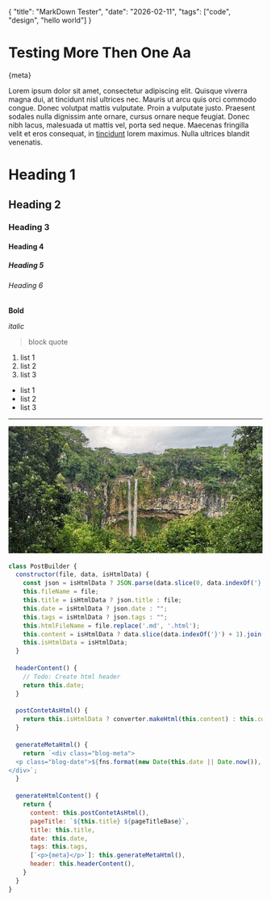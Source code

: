{
  "title": "MarkDown Tester",
  "date": "2026-02-11",
  "tags": ["code", "design", "hello world"]
}

#  Testing More Then One Aa

{meta}

Lorem ipsum dolor sit amet, consectetur adipiscing elit. Quisque viverra magna dui, at tincidunt nisl ultrices nec. Mauris ut arcu quis orci commodo congue. Donec volutpat mattis vulputate. Proin a vulputate justo. Praesent sodales nulla dignissim ante ornare, cursus ornare neque feugiat. Donec nibh lacus, malesuada ut mattis vel, porta sed neque. Maecenas fringilla velit et eros consequat, in [tincidunt](https://www.checkout.com) lorem maximus. Nulla ultrices blandit venenatis.

# Heading 1
## Heading 2
### Heading 3
#### Heading 4
##### Heading 5
###### Heading 6

**Bold**

*italic*

> block quote


1. list 1
2. list 2
3. list 3

- list 1
- list 2
- list 3

---

![alt text](/src/assets/post-images/waterfall.jpg "Title")


```js
class PostBuilder {
  constructor(file, data, isHtmlData) {
    const json = isHtmlData ? JSON.parse(data.slice(0, data.indexOf('}') + 1).join("\n")) : {};
    this.fileName = file;
    this.title = isHtmlData ? json.title : file;
    this.date = isHtmlData ? json.date : "";
    this.tags = isHtmlData ? json.tags : "";
    this.htmlFileName = file.replace('.md', '.html');
    this.content = isHtmlData ? data.slice(data.indexOf('}') + 1).join("\n") : data;
    this.isHtmlData = isHtmlData;
  }

  headerContent() {
    // Todo: Create html header
    return this.date;
  }

  postContetAsHtml() {
    return this.isHtmlData ? converter.makeHtml(this.content) : this.content;
  }

  generateMetaHtml() {
    return `<div class="blog-meta">
  <p class="blog-date">${fns.format(new Date(this.date || Date.now()), 'EE do MMMM yyyy')}</p>
</div>`;
  }

  generateHtmlContent() {
    return {
      content: this.postContetAsHtml(),
      pageTitle: `${this.title} ${pageTitleBase}`,
      title: this.title,
      date: this.date,
      tags: this.tags,
      [`<p>{meta}</p>`]: this.generateMetaHtml(),
      header: this.headerContent(),
    }
  }
}
```